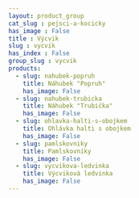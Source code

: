 ```yaml
---
layout: product_group
cat_slug : pejsci-a-kocicky
has_image : False
title : Výcvik
slug : vycvik
has_index : False
group_slug : vycvik
products:
  - slug: nahubek-popruh
    title: Náhubek "Popruh"
    has_image: False
  - slug: nahubek-trubicka
    title: Náhubek "Trubička"
    has_image: False
  - slug: ohlavka-halti-s-obojkem
    title: Ohlávka halti s obojkem
    has_image: False
  - slug: pamlskovniky
    title: Pamlskovníky
    has_image: False
  - slug: vycvikova-ledvinka
    title: Výcviková ledvinka
    has_image: False
---
```


